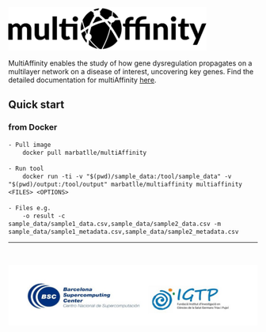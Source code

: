 <br>

<img src="docs/img/multiAffinty-logo.png" alt="drawing" width="400"/>

<br>

MultiAffinity enables the study of how gene dysregulation propagates on a multilayer network on a disease of interest, uncovering key genes. Find the detailed documentation for multiAffinity [here](https://marbatlle.github.io/multiAffinity//).

## Quick start 

### from Docker

    - Pull image
        docker pull marbatlle/multiAffinity
        
    - Run tool
        docker run -ti -v "$(pwd)/sample_data:/tool/sample_data" -v "$(pwd)/output:/tool/output" marbatlle/multiaffinity multiaffinity <FILES> <OPTIONS>
        
    - Files e.g.
        -o result -c sample_data/sample1_data.csv,sample_data/sample2_data.csv -m sample_data/sample1_metadata.csv,sample_data/sample2_metadata.csv
        
-------------------------------------------------------------------------

<br>

![Other-logos](docs/img/logos-project.jpg)

